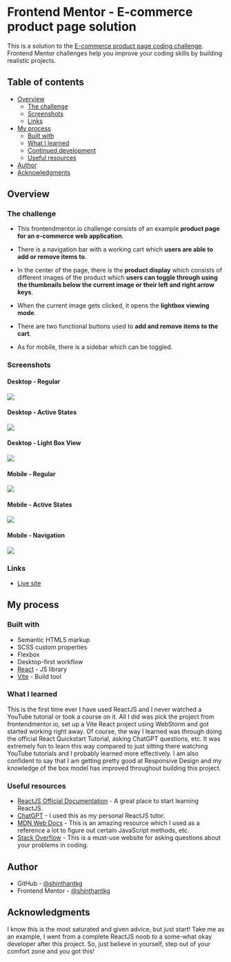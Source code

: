 # Frontend Mentor - E-commerce product page solution

This is a solution to the [E-commerce product page coding challenge](https://www.frontendmentor.io/challenges/ecommerce-product-page-UPsZ9MJp6). Frontend Mentor challenges help you improve your coding skills by building realistic projects.

## Table of contents

- [Overview](#overview)
    - [The challenge](#the-challenge)
    - [Screenshots](#screenshots)
    - [Links](#links)
- [My process](#my-process)
    - [Built with](#built-with)
    - [What I learned](#what-i-learned)
    - [Continued development](#continued-development)
    - [Useful resources](#useful-resources)
- [Author](#author)
- [Acknowledgments](#acknowledgments)

## Overview

### The challenge

* This frontendmentor.io challenge consists of an example **product page for an e-commerce web application**.  

* There is a navigation bar with a working cart which **users are able to add or remove items to**. 

* In the center of the page, there is the **product display** which consists of different images of the product which **users can toggle through using the thumbnails below the current image or their left and right arrow keys**. 

* When the current image gets clicked, it opens the **lightbox viewing mode**. 

* There are two functional buttons used to **add and remove items to the cart**. 

* As for mobile, there is a sidebar which can be toggled.

### Screenshots

#### Desktop - Regular
![](./public/app-screenshots/screenshot-desktop.png)

#### Desktop - Active States
![](./public/app-screenshots/screenshot-desktop-active.png)

#### Desktop - Light Box View
![](./public/app-screenshots/screenshot-desktop-lightbox.png)

#### Mobile - Regular
![](./public/app-screenshots/screenshot-mobile-regular.png)

#### Mobile - Active States
![](./public/app-screenshots/screenshot-mobile-active.png)

#### Mobile - Navigation
![](./public/app-screenshots/screenshot-mobile-navigation.png)

### Links

- [Live site](https://ecommerce-product-page-shinthantkg.netlify.app)

## My process

### Built with

- Semantic HTML5 markup
- SCSS custom properties
- Flexbox
- Desktop-first workflow
- [React](https://reactjs.org/) - JS library
- [Vite](https://vitejs.dev) - Build tool

### What I learned

This is the first time ever I have used ReactJS and I never watched a YouTube tutorial or took a course on it. All I did was pick the project from frontendmentor.io, set up a Vite React project using WebStorm and got started working right away. Of course, the way I learned was through doing the official React Quickstart Tutorial, asking ChatGPT questions, etc. It was extremely fun to learn this way compared to just sitting there watching YouTube tutorials and I probably learned more effectively. I am also confident to say that I am getting pretty good at Responsive Design and my knowledge of the box model has improved throughout building this project.

### Useful resources

- [ReactJS Official Documentation](https://react.dev) - A great place to start learning ReactJS.
- [ChatGPT](https://chat.openai.com) - I used this as my personal ReactJS tutor.
- [MDN Web Docs](https://developer.mozilla.com) - This is an amazing resource which I used as a reference a lot to figure out certain JavaScript methods, etc.
- [Stack Overflow](https://stackoverflow.com/) - This is a must-use website for asking questions about your problems in coding.

## Author

- GitHub - [@shinthantkg](https://www.github.com/shinthantkg)
- Frontend Mentor - [@shinthantkg](https://www.frontendmentor.io/profile/shinthantkg)

## Acknowledgments

I know this is the most saturated and given advice, but just start! Take me as an example, I went from a complete ReactJS noob to a some-what okay developer after this project. So, just believe in yourself, step out of your comfort zone and you got this!
